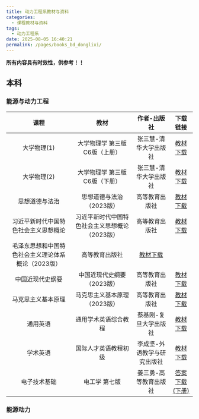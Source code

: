 ```yaml
---
title: 动力工程系教材与资料
categories: 
  - 课程教材与资料
tags: 
  - 动力工程系
date: 2025-08-05 16:40:21
permalink: /pages/books_bd_donglixi/
---
```

**所有内容具有时效性，供参考！！**

## 本科
### 能源与动力工程
| 课程  | 教材 | 作者-出版社 | 下载链接 |
| :---: |:---:|:---:|:---:|
|大学物理(1)|大学物理学 第三版 C6版（上册）|张三慧-清华大学出版社|<a href="https://onemanager.ncepuinfo.cc/NCEPUwiki/大物/大学物理学C6版上册-第3版.pdf" target="_blank">教材下载</a>|
|大学物理(2)|大学物理学 第三版 C6版（下册）|张三慧-清华大学出版社|<a href="https://onemanager.ncepuinfo.cc/NCEPUwiki/大物/大学物理学C6版上册-第3版.pdf" target="_blank">教材下载</a>|
|思想道德与法治|思想道德与法治（2023版）|高等教育出版社|<a href="https://onemanager.ncepuinfo.cc/NCEPUwiki/思政/思想道德与法治（2023版）.pdf" target="_blank">教材下载</a>|
|习近平新时代中国特色社会主义思想概论|习近平新时代中国特色社会主义思想概论（2023版）|高等教育出版社|<a href="https://onemanager.ncepuinfo.cc/NCEPUwiki/思政/习近平新时代中国特色社会主义思想概论（2023版）.pdf" target="_blank">教材下载</a>|
|毛泽东思想和中国特色社会主义理论体系概论（2023版）|高等教育出版社|<a href="https://onemanager.ncepuinfo.cc/NCEPUwiki/思政/毛泽东思想和中国特色社会主义理论体系概论（2023版）.pdf" target="_blank">教材下载</a>|
|中国近现代史纲要|中国近现代史纲要（2023版）|高等教育出版社|<a href="https://onemanager.ncepuinfo.cc/NCEPUwiki/思政/中国近现代史纲要（2023版）.pdf" target="_blank">教材下载</a>|
|马克思主义基本原理|马克思主义基本原理（2023版）|高等教育出版社|<a href="https://onemanager.ncepuinfo.cc/NCEPUwiki/思政/马克思主义基本原理（2023版）.pdf" target="_blank">教材下载</a>|
|通用英语|通用学术英语综合教程|蔡基刚-复旦大学出版社|<a href="https://onemanager.ncepuinfo.cc/NCEPUwiki/英语/通用学术英语综合教程-蔡基刚.pdf" target="_blank">教材下载</a>|
|学术英语|国际人才英语教程初级|李成坚-外语教学与研究出版社|<a href="https://onemanager.ncepuinfo.cc/NCEPUwiki/英语/国际人才英语教程初级-李成坚.pdf" target="_blank">教材下载</a>|
|电子技术基础|电工学 第七版|姜三勇-高等教育出版社|<a href="https://onemanager.ncepuinfo.cc/NCEPUwiki/英语/电工学第七版下册答案.pdf" target="_blank">答案下载(下册)</a>|

### 能源动力